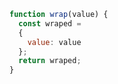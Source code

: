 ```javascript
function wrap(value) {
  const wraped =
  {
    value: value
  };
  return wraped;
}

```
